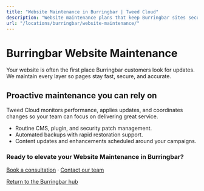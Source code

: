 ```yaml
---
title: "Website Maintenance in Burringbar | Tweed Cloud"
description: "Website maintenance plans that keep Burringbar sites secure and up to date."
url: "/locations/burringbar/website-maintenance/"
---
```


# Burringbar Website Maintenance

Your website is often the first place Burringbar customers look for updates. We maintain every layer so pages stay fast, secure, and accurate.

## Proactive maintenance you can rely on

Tweed Cloud monitors performance, applies updates, and coordinates changes so your team can focus on delivering great service.

- Routine CMS, plugin, and security patch management.
- Automated backups with rapid restoration support.
- Content updates and enhancements scheduled around your campaigns.

### Ready to elevate your Website Maintenance in Burringbar?

[Book a consultation](/consultation/) · [Contact our team](/contact/)

[Return to the Burringbar hub](/locations/burringbar/)
